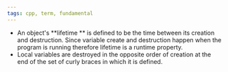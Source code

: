 ```yaml
---
tags: cpp, term, fundamental
---
```


- An object's **lifetime **  is defined to be the time between its creation and destruction. Since variable create and destruction happen when the program is running therefore lifetime is a runtime property.
- Local variables are destroyed in the opposite order of creation at the end of the set of curly braces in which it is defined.
